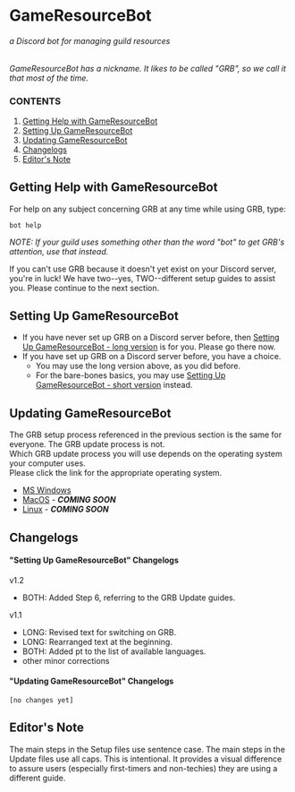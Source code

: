 # GameResourceBot
###### a Discord bot for managing guild resources

*GameResourceBot has a nickname. It likes to be called "GRB", so we call it that most of the time.*

### CONTENTS
1. [Getting Help with GameResourceBot](#getting-help-with-gameresourcebot)
2. [Setting Up GameResourceBot](#setting-up-gameresourcebot)
3. [Updating GameResourceBot](#updating-gameresourcebot)
4. [Changelogs](#changelogs)
5. [Editor's Note](#editors-note)

## Getting Help with GameResourceBot
For help on any subject concerning GRB at any time while using GRB, type:  

	bot help

*NOTE: If your guild uses something other than the word "bot" to get GRB's attention, use that instead.*

If you can't use GRB because it doesn't yet exist on your Discord server, you're in luck! We have two--yes, TWO--different setup guides to assist you. Please continue to the next section.

## Setting Up GameResourceBot
- If you have never set up GRB on a Discord server before, then [Setting Up GameResourceBot - long version](./SETUP-long.md) is for you. Please go there now.
- If you have set up GRB on a Discord server before, you have a choice.
	- You may use the long version above, as you did before.
	- For the bare-bones basics, you may use [Setting Up GameResourceBot - short version](./SETUP-short.md) instead.

## Updating GameResourceBot
The GRB setup process referenced in the previous section is the same for everyone. The GRB update process is not.  
Which GRB update process you will use depends on the operating system your computer uses.  
Please click the link for the appropriate operating system.
- [MS Windows](./UPDATE-MSWin.md)
- [MacOS](./UPDATE-MacOS.md) - ***COMING SOON***
- [Linux](./UPDATE-Linux.md) - ***COMING SOON***

## Changelogs
#### "Setting Up GameResourceBot" Changelogs

v1.2
- BOTH: Added Step 6, referring to the GRB Update guides.

v1.1
- LONG: Revised text for switching on GRB.
- LONG: Rearranged text at the beginning.
- BOTH: Added pt to the list of available languages.
- other minor corrections

#### "Updating GameResourceBot" Changelogs
    [no changes yet]

## Editor's Note
The main steps in the Setup files use sentence case.
The main steps in the Update files use all caps.
This is intentional. It provides a visual difference to assure users (especially first-timers and non-techies) they are using a different guide.
